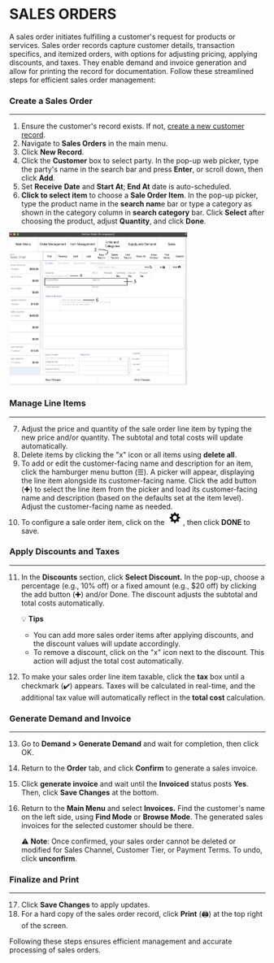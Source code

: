 # SALES ORDERS

A sales order initiates fulfilling a customer's request for products or services. Sales order records capture customer details, transaction specifics, and itemized orders, with options for adjusting pricing, applying discounts, and taxes. They enable demand and invoice generation and allow for printing the record for documentation. Follow these streamlined steps for efficient sales order management:
### **Create a Sales Order**
___
1. Ensure the customer's record exists. If not, [create a new customer record](https://github.com/Fx-Professional-Services/HorizonDocs/blob/sales_order/Horizon%20User%20Guide/03%20Customers/Create%20a%20New%20Customer%20Record.md).
2. Navigate to **Sales Orders** in the main menu. 
3. Click **New Record**. 
4. Click the **Customer** box to select party. In the pop-up web picker, type the party's name in the search bar and press **Enter**, or scroll down, then click **Add**.
5. Set **Receive** **Date** and **Start At**; **End At** date is auto-scheduled.
6. **Click to select item** to choose a **Sale Order Item**. In the pop-up picker, type the product name in the **search nam**e bar or type a category as shown in the category column in **search category** bar. Click **Select** after choosing the product, adjust **Quantity**, and click **Done**. 

<img src="https://github.com/Fx-Professional-Services/HorizonDocs/blob/sales_order/Horizon%20User%20Guide/00%20Assets/01_create_sales_orders.png" width="350" height="300">

### **Manage Line Items**
___

7. Adjust the price and quantity of the sale order line item by typing the new price and/or quantity. The subtotal and total costs will update automatically. <br>
8. Delete items by clicking the "x" icon or all items using **delete all**. <br> 
9. To add or edit the customer-facing name and description for an item, click the hamburger menu button (☰). A picker will appear, displaying the line item alongside its customer-facing name. Click the add button (✚) to select the line item from the picker and load its customer-facing name and description (based on the defaults set at the item level). Adjust the customer-facing name as needed. <br>
10. To configure a sale order item, click on the ![gear icon](https://github.com/Fx-Professional-Services/HorizonDocs/blob/sales_order/Horizon%20User%20Guide/00%20Assets/02_sales_order_gear_icon.png), then click **DONE** to save. 
### **Apply Discounts and Taxes**
___
11. In the **Discounts** section, click **Select Discount.** In the pop-up, choose a percentage (e.g., 10% off) or a fixed amount (e.g., $20 off) by clicking the add button (✚) and/or Done. The discount adjusts the subtotal and total costs automatically.

	💡 **Tips**
	* You can add more sales order items after applying discounts, and the discount values will update accordingly. 
	* To remove a discount, click on the "x" icon next to the discount. This action will adjust the total cost automatically.

12. To make your sales order line item taxable, click the **tax** box until a checkmark (✔️) appears. Taxes will be calculated in real-time, and the additional tax value will automatically reflect in the **total cost** calculation. 
### **Generate Demand and Invoice**
___
13. Go to **Demand > Generate Demand** and wait for completion, then click OK.
14. Return to the **Order** tab, and click **Confirm** to generate a sales invoice. 
15. Click **generate invoice** and wait until the **Invoiced** status posts **Yes**. Then, click **Save Changes** at the bottom. 
16. Return to the **Main Menu** and select **Invoices.** Find the customer's name on the left side, using **Find Mode** or **Browse Mode**. The generated sales invoices for the selected customer should be there.

	⚠️ **Note**: Once confirmed, your sales order cannot be deleted or modified for Sales Channel, Customer Tier, or Payment Terms. To undo, click **unconfirm**.

### **Finalize and Print**
_____
17. Click **Save Changes** to apply updates.
18. For a hard copy of the sales order record, click **Print** (🖨️) at the top right of the screen.

Following these steps ensures efficient management and accurate processing of sales orders.
